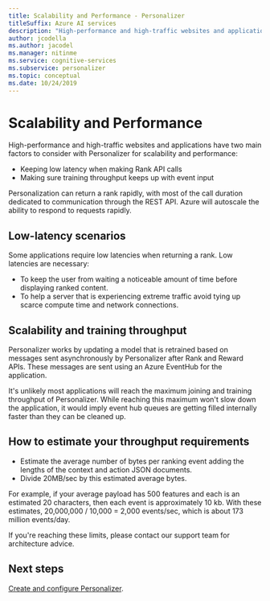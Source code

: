 ```yaml
---
title: Scalability and Performance - Personalizer
titleSuffix: Azure AI services
description: "High-performance and high-traffic websites and applications have two main factors to consider with Personalizer for scalability and performance: latency and training throughput."
author: jcodella
ms.author: jacodel
ms.manager: nitinme
ms.service: cognitive-services
ms.subservice: personalizer
ms.topic: conceptual
ms.date: 10/24/2019
---
```

# Scalability and Performance

High-performance and high-traffic websites and applications have two main factors to consider with Personalizer for scalability and performance:

* Keeping low latency when making Rank API calls
* Making sure training throughput keeps up with event input

Personalization can return a rank rapidly, with most of the call duration dedicated to communication through the REST API. Azure will autoscale the ability to respond to requests rapidly.

##  Low-latency scenarios

Some applications require low latencies when returning a rank. Low latencies are necessary:

* To keep the user from waiting a noticeable amount of time before displaying ranked content.
* To help a server that is experiencing extreme traffic avoid tying up scarce compute time and network connections.


## Scalability and training throughput

Personalizer works by updating a model that is retrained based on messages sent asynchronously by Personalizer after Rank and Reward APIs. These messages are sent using an Azure EventHub for the application.

 It's unlikely most applications will reach the maximum joining and training throughput of Personalizer. While reaching this maximum won't slow down the application, it would imply event hub queues are getting filled internally faster than they can be cleaned up.

## How to estimate your throughput requirements

* Estimate the average number of bytes per ranking event adding the lengths of the context and action JSON documents.
* Divide 20MB/sec by this estimated average bytes.

For example, if your average payload has 500 features and each is an estimated 20 characters, then each event is approximately 10 kb. With these estimates, 20,000,000 / 10,000 = 2,000 events/sec, which is about 173 million events/day. 

If you're reaching these limits, please contact our support team for architecture advice.

## Next steps

[Create and configure Personalizer](how-to-settings.md).
